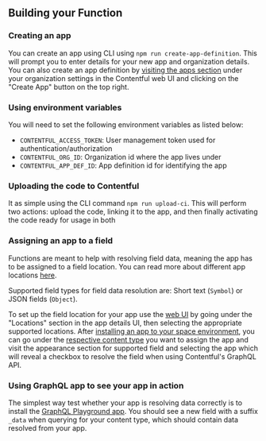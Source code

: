 ## Building your Function

### Creating an app
You can create an app using CLI using `npm run create-app-definition`. This will prompt you to enter details for your new app and organization details. You can also create an app definition by [visiting the apps section](https://app.contentful.com/deeplink?link=app-definition-list) under your organization settings in the Contentful web UI and clicking on the "Create App" button on the top right.

### Using environment variables
You will need to set the following environment variables as listed below:
- `CONTENTFUL_ACCESS_TOKEN`: User management token used for authentication/authorization
- `CONTENTFUL_ORG_ID`: Organization id where the app lives under
- `CONTENTFUL_APP_DEF_ID`: App definition id for identifying the app

### Uploading the code to Contentful
It as simple using the CLI command `npm run upload-ci`. This will perform two actions: upload the code, linking it to the app, and then finally activating the code ready for usage in both 

### Assigning an app to a field
Functions are meant to help with resolving field data, meaning the app has to be assigned to a field location. You can read more about different app locations [here](https://www.contentful.com/developers/docs/extensibility/app-framework/locations/). 

Supported field types for field data resolution are: Short text (`Symbol`) or JSON fields (`Object`).

To set up the field location for your app use the [web UI](https://app.contentful.com/deeplink?link=app-definition-list) by going under the "Locations" section in the app details UI, then selecting the appropriate supported locations. After [installing an app to your space environment](https://www.contentful.com/developers/docs/extensibility/app-framework/tutorial/#install-your-app-to-a-space), you can go under the [respective content type](https://app.contentful.com/deeplink?link=content-model) you want to assign the app and visit the appearance section for supported field and selecting the app which will reveal a checkbox to resolve the field when using Contentful's GraphQL API.

### Using GraphQL app to see your app in action
The simplest way test whether your app is resolving data correctly is to install the [GraphQL Playground app](https://app.contentful.com/deeplink?link=apps&id=graphql-playground). You should see a new field with a suffix `_data` when querying for your content type, which should contain data resolved from your app.
